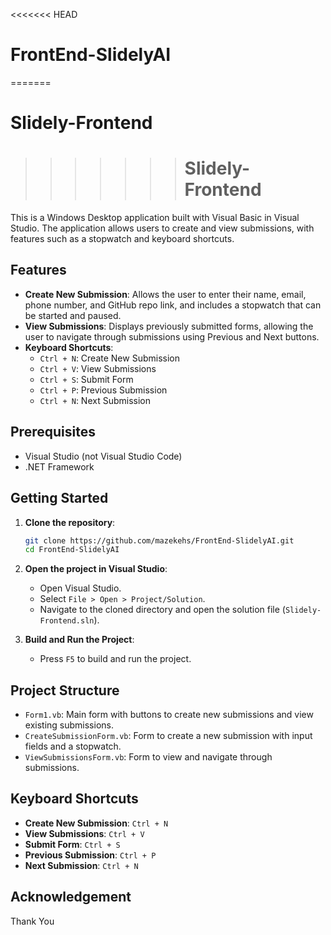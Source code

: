 <<<<<<< HEAD
# FrontEnd-SlidelyAI
=======
# Slidely-Frontend
>>>>>>>
>>>>>>> # Slidely-Frontend

This is a Windows Desktop application built with Visual Basic in Visual Studio. The application allows users to create and view submissions, with features such as a stopwatch and keyboard shortcuts.

## Features

- **Create New Submission**: Allows the user to enter their name, email, phone number, and GitHub repo link, and includes a stopwatch that can be started and paused.
- **View Submissions**: Displays previously submitted forms, allowing the user to navigate through submissions using Previous and Next buttons.
- **Keyboard Shortcuts**:
  - `Ctrl + N`: Create New Submission
  - `Ctrl + V`: View Submissions
  - `Ctrl + S`: Submit Form
  - `Ctrl + P`: Previous Submission
  - `Ctrl + N`: Next Submission

## Prerequisites

- Visual Studio (not Visual Studio Code)
- .NET Framework

## Getting Started

1. **Clone the repository**:
    ```sh
    git clone https://github.com/mazekehs/FrontEnd-SlidelyAI.git
    cd FrontEnd-SlidelyAI
    ```

2. **Open the project in Visual Studio**:
    - Open Visual Studio.
    - Select `File > Open > Project/Solution`.
    - Navigate to the cloned directory and open the solution file (`Slidely-Frontend.sln`).

3. **Build and Run the Project**:
    - Press `F5` to build and run the project.

## Project Structure

- `Form1.vb`: Main form with buttons to create new submissions and view existing submissions.
- `CreateSubmissionForm.vb`: Form to create a new submission with input fields and a stopwatch.
- `ViewSubmissionsForm.vb`: Form to view and navigate through submissions.

## Keyboard Shortcuts

- **Create New Submission**: `Ctrl + N`
- **View Submissions**: `Ctrl + V`
- **Submit Form**: `Ctrl + S`
- **Previous Submission**: `Ctrl + P`
- **Next Submission**: `Ctrl + N`

## Acknowledgement

Thank You

